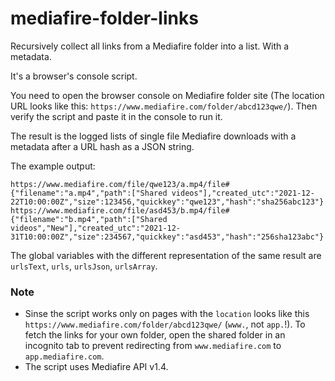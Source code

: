 # mediafire-folder-links

Recursively collect all links from a Mediafire folder into a list. With a metadata.

It's a browser's console script.

You need to open the browser console on Mediafire folder site (The location URL looks like this: `https://www.mediafire.com/folder/abcd123qwe/`).
Then verify the script and paste it in the console to run it.

The result is the logged lists of single file Mediafire downloads with a metadata after a URL hash as a JSON string.

The example output:
```
https://www.mediafire.com/file/qwe123/a.mp4/file#{"filename":"a.mp4","path":["Shared videos"],"created_utc":"2021-12-22T10:00:00Z","size":123456,"quickkey":"qwe123","hash":"sha256abc123"}
https://www.mediafire.com/file/asd453/b.mp4/file#{"filename":"b.mp4","path":["Shared videos","New"],"created_utc":"2021-12-31T10:00:00Z","size":234567,"quickkey":"asd453","hash":"256sha123abc"}
```

The global variables with the different representation of the same result are `urlsText`, `urls`, `urlsJson`, `urlsArray`.

### Note
- Sinse the script works only on pages with the `location` looks like this `https://www.mediafire.com/folder/abcd123qwe/` (`www.`, not `app.`!). To fetch the links for your own folder, open the shared folder in an incognito tab to prevent redirecting from `www.mediafire.com` to `app.mediafire.com`.
- The script uses Mediafire API v1.4.
